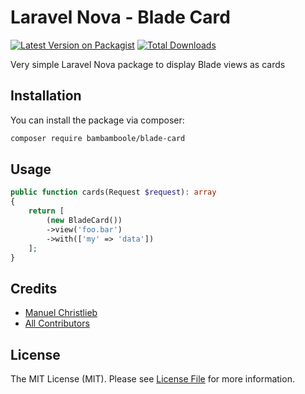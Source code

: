 # Laravel Nova - Blade Card

[![Latest Version on Packagist](https://img.shields.io/packagist/v/bambamboole/blade-card.svg?style=flat-square)](https://packagist.org/packages/bambamboole/blade-card)
[![Total Downloads](https://img.shields.io/packagist/dt/bambamboole/blade-card.svg?style=flat-square)](https://packagist.org/packages/bambamboole/blade-card)

Very simple Laravel Nova package to display Blade views as cards


## Installation

You can install the package via composer:

```bash
composer require bambamboole/blade-card
```

## Usage

```php
public function cards(Request $request): array
{
    return [
        (new BladeCard())
        ->view('foo.bar')
        ->with(['my' => 'data'])
    ];
}
```

## Credits

- [Manuel Christlieb](https://github.com/bambamboole)
- [All Contributors](../../contributors)

## License

The MIT License (MIT). Please see [License File](LICENSE.md) for more information.
